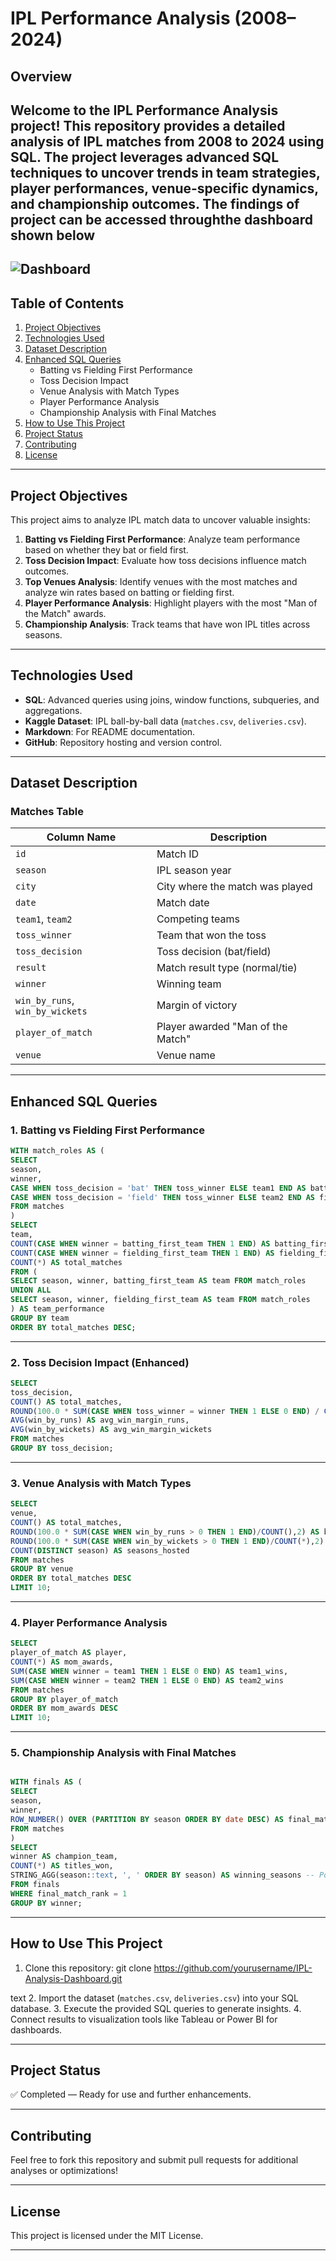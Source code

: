 # **IPL Performance Analysis  (2008–2024)**

## **Overview**

Welcome to the **IPL Performance Analysis** project! This repository provides a detailed analysis of IPL matches from 2008 to 2024 using SQL. The project leverages advanced SQL techniques to uncover trends in team strategies, player performances, venue-specific dynamics, and championship outcomes. The findings of project can be accessed throughthe  dashboard shown below
---
![Dashboard](https://github.com/vishalbhadane98/IPL-Performance-Analysis/blob/main/Screenshot%202025-03-31%20152535.png)
---
## **Table of Contents**

1. [Project Objectives](#project-objectives)  
2. [Technologies Used](#technologies-used)  
3. [Dataset Description](#dataset-description)  
4. [Enhanced SQL Queries](#enhanced-sql-queries)  
   - Batting vs Fielding First Performance  
   - Toss Decision Impact  
   - Venue Analysis with Match Types  
   - Player Performance Analysis  
   - Championship Analysis with Final Matches  
5. [How to Use This Project](#how-to-use-this-project)  
6. [Project Status](#project-status)  
7. [Contributing](#contributing)  
8. [License](#license)

---

## **Project Objectives**

This project aims to analyze IPL match data to uncover valuable insights:

1. **Batting vs Fielding First Performance**: Analyze team performance based on whether they bat or field first.
2. **Toss Decision Impact**: Evaluate how toss decisions influence match outcomes.
3. **Top Venues Analysis**: Identify venues with the most matches and analyze win rates based on batting or fielding first.
4. **Player Performance Analysis**: Highlight players with the most "Man of the Match" awards.
5. **Championship Analysis**: Track teams that have won IPL titles across seasons.

---

## **Technologies Used**

- **SQL**: Advanced queries using joins, window functions, subqueries, and aggregations.
- **Kaggle Dataset**: IPL ball-by-ball data (`matches.csv`, `deliveries.csv`).
- **Markdown**: For README documentation.
- **GitHub**: Repository hosting and version control.

---

## **Dataset Description**

### Matches Table
| Column Name         | Description                       |
|---------------------|-----------------------------------|
| `id`                | Match ID                         |
| `season`            | IPL season year                  |
| `city`              | City where the match was played  |
| `date`              | Match date                       |
| `team1`, `team2`    | Competing teams                  |
| `toss_winner`       | Team that won the toss           |
| `toss_decision`     | Toss decision (bat/field)        |
| `result`            | Match result type (normal/tie)   |
| `winner`            | Winning team                    |
| `win_by_runs`, `win_by_wickets` | Margin of victory    |
| `player_of_match`   | Player awarded "Man of the Match"|
| `venue`             | Venue name                      |

---

## **Enhanced SQL Queries**

### 1. Batting vs Fielding First Performance
```sql
WITH match_roles AS (
SELECT
season,
winner,
CASE WHEN toss_decision = 'bat' THEN toss_winner ELSE team1 END AS batting_first_team,
CASE WHEN toss_decision = 'field' THEN toss_winner ELSE team2 END AS fielding_first_team
FROM matches
)
SELECT
team,
COUNT(CASE WHEN winner = batting_first_team THEN 1 END) AS batting_first_wins,
COUNT(CASE WHEN winner = fielding_first_team THEN 1 END) AS fielding_first_wins,
COUNT(*) AS total_matches
FROM (
SELECT season, winner, batting_first_team AS team FROM match_roles
UNION ALL
SELECT season, winner, fielding_first_team AS team FROM match_roles
) AS team_performance
GROUP BY team
ORDER BY total_matches DESC;
```
---

### 2. Toss Decision Impact (Enhanced)
```sql
SELECT
toss_decision,
COUNT() AS total_matches,
ROUND(100.0 * SUM(CASE WHEN toss_winner = winner THEN 1 ELSE 0 END) / COUNT(), 2) AS win_pct,
AVG(win_by_runs) AS avg_win_margin_runs,
AVG(win_by_wickets) AS avg_win_margin_wickets
FROM matches
GROUP BY toss_decision;
```
---

### 3. Venue Analysis with Match Types
```sql
SELECT
venue,
COUNT() AS total_matches,
ROUND(100.0 * SUM(CASE WHEN win_by_runs > 0 THEN 1 END)/COUNT(),2) AS bat_first_win_pct,
ROUND(100.0 * SUM(CASE WHEN win_by_wickets > 0 THEN 1 END)/COUNT(*),2) AS field_first_win_pct,
COUNT(DISTINCT season) AS seasons_hosted
FROM matches
GROUP BY venue
ORDER BY total_matches DESC
LIMIT 10;

```

---

### 4. Player Performance Analysis
```sql
SELECT
player_of_match AS player,
COUNT(*) AS mom_awards,
SUM(CASE WHEN winner = team1 THEN 1 ELSE 0 END) AS team1_wins,
SUM(CASE WHEN winner = team2 THEN 1 ELSE 0 END) AS team2_wins
FROM matches
GROUP BY player_of_match
ORDER BY mom_awards DESC
LIMIT 10;
```
---

### 5. Championship Analysis with Final Matches
```sql

WITH finals AS (
SELECT
season,
winner,
ROW_NUMBER() OVER (PARTITION BY season ORDER BY date DESC) AS final_match_rank
FROM matches
)
SELECT
winner AS champion_team,
COUNT(*) AS titles_won,
STRING_AGG(season::text, ', ' ORDER BY season) AS winning_seasons -- PostgreSQL-specific function; replace with GROUP_CONCAT for MySQL.
FROM finals
WHERE final_match_rank = 1
GROUP BY winner;
```
---

## **How to Use This Project**

1. Clone this repository:
git clone https://github.com/yourusername/IPL-Analysis-Dashboard.git

text
2. Import the dataset (`matches.csv`, `deliveries.csv`) into your SQL database.
3. Execute the provided SQL queries to generate insights.
4. Connect results to visualization tools like Tableau or Power BI for dashboards.

---

## **Project Status**
✅ Completed — Ready for use and further enhancements.

---

## **Contributing**
Feel free to fork this repository and submit pull requests for additional analyses or optimizations!

---

## **License**
This project is licensed under the MIT License.

---
